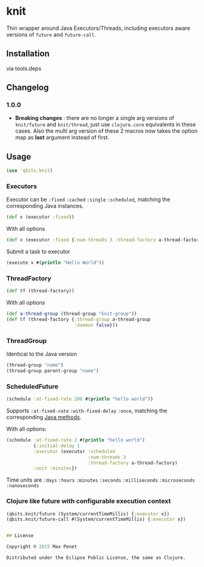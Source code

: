# knit 

Thin wrapper around Java Executors/Threads, including executors aware
versions of `future` and `future-call`.

## Installation

via tools.deps

## Changelog

### 1.0.0

* **Breaking changes** : there are no longer a single arg versions of
  `knit/future` and `knit/thread`, just use `clojure.core` equivalents
  in these cases. Also the multi arg version of these 2 macros now
  takes the option map as **last** argument instead of first.

## Usage

```Clojure
(use 'qbits.knit)
```

### Executors

Executor can be `:fixed` `:cached` `:single` `:scheduled`, matching the
corresponding Java instances.

```Clojure
(def x (executor :fixed))
```
With all options
```clojure
(def x (executor :fixed {:num-threads 3 :thread-factory a-thread-factory}))
```

Submit a task to executor
```clojure
(execute x #(println "Hello World"))
```

### ThreadFactory

```clojure
(def tf (thread-factory))
```
With all options
```clojure
(def a-thread-group (thread-group "knit-group"))
(def tf (thread-factory {:thread-group a-thread-group
                         :daemon false}))
```

### ThreadGroup
Identical to the Java version

```clojure
(thread-group "name")
(thread-group parent-group "name")
```

### ScheduledFuture

```clojure
(schedule :at-fixed-rate 200 #(println "hello world"))

```
Supports `:at-fixed-rate` `:with-fixed-delay` `:once`, matching the
corresponding [Java methods](http://docs.oracle.com/javase/6/docs/api/java/util/concurrent/ScheduledExecutorService.html).

With all options:
```clojure
(schedule :at-fixed-rate 2 #(println "hello world")
          {:initial-delay 1
          :executor (executor :scheduled
                              :num-threads 3
                              :thread-factory a-thread-factory)
          :unit :minutes})
```

Time units are `:days` `:hours` `:minutes` `:seconds` `:milliseconds` `:microseconds` `:nanoseconds`


### Clojure like future  with configurable execution context

```clojure
(qbits.knit/future (System/currentTimeMillis) {:executor x})
(qbits.knit/future-call #(System/currentTimeMillis) {:executor x})


## License

Copyright © 2015 Max Penet

Distributed under the Eclipse Public License, the same as Clojure.

